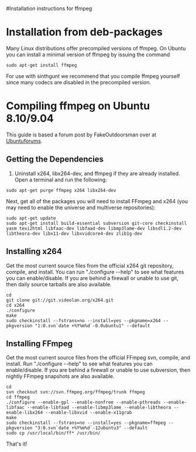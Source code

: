 #Installation instructions for ffmpeg

# Installation from deb-packages #
Many Linux distributions offer precompiled versions of ffmpeg.
On Ubuntu you can install a minimal version of ffmpeg by issuing the command
```
sudo apt-get install ffmpeg
```
For use with sinthgunt we recommend that you compile ffmpeg yourself since many codecs are disabled in the precompiled version.
# Compiling ffmpeg on Ubuntu 8.10/9.04 #
This guide is based a forum post by FakeOutdoorsman over at [Ubuntuforums](http://ubuntuforums.org/showthread.php?t=786095).

## Getting the Dependencies ##
1. Uninstall x264, libx264-dev, and ffmpeg if they are already installed. Open a terminal and run the following:
```
sudo apt-get purge ffmpeg x264 libx264-dev
```
Next, get all of the packages you will need to install FFmpeg and x264 (you may need to enable the universe and multiverse repositories):
```
sudo apt-get update
sudo apt-get install build-essential subversion git-core checkinstall yasm texi2html libfaac-dev libfaad-dev libmp3lame-dev libsdl1.2-dev libtheora-dev libx11-dev libxvidcore4-dev zlib1g-dev
```

## Installing x264 ##
Get the most current source files from the official x264 git repository, compile, and install. You can run "./configure --help" to see what features you can enable/disable. If you are behind a firewall or unable to use git, then daily source tarballs are also available.
```
cd
git clone git://git.videolan.org/x264.git
cd x264
./configure
make
sudo checkinstall --fstrans=no --install=yes --pkgname=x264 --pkgversion "1:0.svn`date +%Y%m%d`-0.0ubuntu1" --default
```

## Installing FFmpeg ##
Get the most current source files from the official FFmpeg svn, compile, and install. Run "./configure --help" to see what features you can enable/disable. If you are behind a firewall or unable to use subversion, then nightly FFmpeg snapshots are also available.
```
cd
svn checkout svn://svn.ffmpeg.org/ffmpeg/trunk ffmpeg
cd ffmpeg
./configure --enable-gpl --enable-nonfree --enable-pthreads --enable-libfaac --enable-libfaad --enable-libmp3lame --enable-libtheora --enable-libx264 --enable-libxvid --enable-x11grab
make
sudo checkinstall --fstrans=no --install=yes --pkgname=ffmpeg --pkgversion "3:0.svn`date +%Y%m%d`-12ubuntu3" --default
sudo cp /usr/local/bin/ff* /usr/bin/
```
That's it!